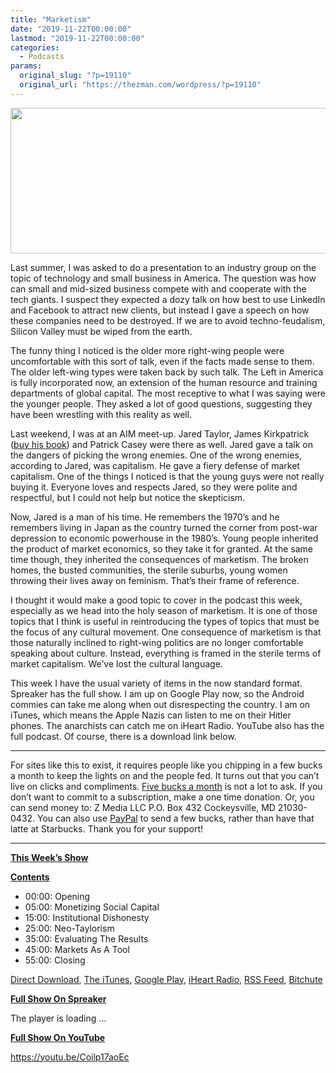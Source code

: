 ```yaml
---
title: "Marketism"
date: "2019-11-22T00:00:00"
lastmod: "2019-11-22T00:00:00"
categories:
  - Podcasts
params:
  original_slug: "?p=19110"
  original_url: "https://thezman.com/wordpress/?p=19110"
---
```


[<img
src="http://thezman.com/wordpress/wp-content/uploads/2018/01/Power-Hour.png"
decoding="async" width="600" height="233" />](http://thezman.com/wordpress/wp-content/uploads/2018/01/Power-Hour.png)

Last summer, I was asked to do a presentation to an industry group on
the topic of technology and small business in America. The question was
how can small and mid-sized business compete with and cooperate with the
tech giants. I suspect they expected a dozy talk on how best to use
LinkedIn and Facebook to attract new clients, but instead I gave a
speech on how these companies need to be destroyed. If we are to avoid
techno-feudalism, Silicon Valley must be wiped from the earth.

The funny thing I noticed is the older more right-wing people were
uncomfortable with this sort of talk, even if the facts made sense to
them. The older left-wing types were taken back by such talk. The Left
in America is fully incorporated now, an extension of the human resource
and training departments of global capital. The most receptive to what I
was saying were the younger people. They asked a lot of good questions,
suggesting they have been wrestling with this reality as well.

Last weekend, I was at an AIM meet-up. Jared Taylor, James Kirkpatrick
(<a href="https://arktos.com/product/conservatism-inc/"
rel="noopener noreferrer" target="_blank">buy his book</a>) and Patrick
Casey were there as well. Jared gave a talk on the dangers of picking
the wrong enemies. One of the wrong enemies, according to Jared, was
capitalism. He gave a fiery defense of market capitalism. One of the
things I noticed is that the young guys were not really buying it.
Everyone loves and respects Jared, so they were polite and respectful,
but I could not help but notice the skepticism.

Now, Jared is a man of his time. He remembers the 1970’s and he
remembers living in Japan as the country turned the corner from post-war
depression to economic powerhouse in the 1980’s. Young people inherited
the product of market economics, so they take it for granted. At the
same time though, they inherited the consequences of marketism. The
broken homes, the busted communities, the sterile suburbs, young women
throwing their lives away on feminism. That’s their frame of reference.

I thought it would make a good topic to cover in the podcast this week,
especially as we head into the holy season of marketism. It is one of
those topics that I think is useful in reintroducing the types of topics
that must be the focus of any cultural movement. One consequence of
marketism is that those naturally inclined to right-wing politics are no
longer comfortable speaking about culture. Instead, everything is framed
in the sterile terms of market capitalism. We’ve lost the cultural
language.

This week I have the usual variety of items in the now standard format.
Spreaker has the full show. I am up on Google Play now, so the Android
commies can take me along when out disrespecting the country. I am on
iTunes, which means the Apple Nazis can listen to me on their Hitler
phones. The anarchists can catch me on iHeart Radio. YouTube also has
the full podcast. Of course, there is a download link below.

------------------------------------------------------------------------

For sites like this to exist, it requires people like you chipping in a
few bucks a month to keep the lights on and the people fed. It turns out
that you can’t live on clicks and compliments.
<a href="https://www.subscribestar.com/the-z-blog"
rel="noopener noreferrer" target="_blank">Five bucks a month</a> is not
a lot to ask. If you don’t want to commit to a subscription, make a one
time donation. Or, you can send money to: Z Media LLC P.O. Box 432
Cockeysville, MD 21030-0432. You can also use <a
href="https://www.paypal.com/cgi-bin/webscr?cmd=_s-xclick&amp;hosted_button_id=UDAS2Q8JYA6CN&amp;source=url"
rel="noopener noreferrer" target="_blank">PayPal</a> to send a few
bucks, rather than have that latte at Starbucks. Thank you for your
support!

------------------------------------------------------------------------

**<u>This Week’s Show</u>**

**<u>Contents</u>**

-   00:00: Opening
-   05:00: Monetizing Social Capital
-   15:00: Institutional Dishonesty
-   25:00: Neo-Taylorism
-   35:00: Evaluating The Results
-   45:00: Markets As A Tool
-   55:00: Closing

<a href="https://api.spreaker.com/v2/episodes/20177221/download.mp3"
rel="noopener noreferrer" target="_blank">Direct Download</a>, <a
href="https://itunes.apple.com/us/podcast/the-z-blog-power-hour/id1262799640?mt=2"
rel="noopener noreferrer" target="_blank">The iTunes</a>, <a
href="https://podcasts.google.com/?feed=aHR0cHM6Ly93d3cuc3ByZWFrZXIuY29tL3Nob3cvMjU4OTY1Ny9lcGlzb2Rlcy9mZWVk"
rel="noopener noreferrer" target="_blank">Google Play</a>, <a href="https://www.iheart.com/podcast/the-z-blog-power-hour-29246491/"
rel="noopener noreferrer" target="_blank">iHeart Radio,</a>
<a href="https://www.spreaker.com/show/2589657/episodes/feed"
rel="noopener noreferrer" target="_blank">RSS Feed</a>,
<a href="https://www.bitchute.com/channel/OfDOhe43n3QL/"
rel="noopener noreferrer" target="_blank">Bitchute</a>

**<u>Full Show On Spreaker</u>**

The player is loading ...

<span class="widget_spinner dark"></span>

**<u>Full Show On YouTube</u>**

https://youtu.be/Coilp17aoEc
